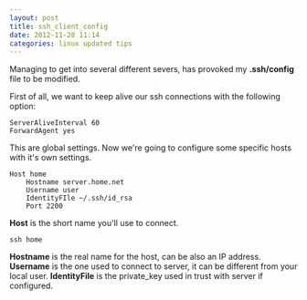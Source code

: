 ```yaml
---
layout: post
title: ssh_client_config
date: 2012-11-28 11:14
categories: linux updated tips
---
```


Managing to get into several different severs, has provoked my **.ssh/config** file to be modified.

First of all, we want to keep alive our ssh connections with the following option:
	
	ServerAliveInterval	60
	ForwardAgent yes

This are global settings. Now we're going to configure some specific hosts with it's own settings.

	Host home
		Hostname server.home.net
		Username user
		IdentityFIle ~/.ssh/id_rsa
		Port 2200
 
**Host** is the short name you'll use to connect.
	
	ssh home

**Hostname** is the real name for the host, can be also an IP address.
**Username** is the one used to connect to server, it can be different from your local user.
**IdentityFile** is the private_key used in trust with server if configured.
